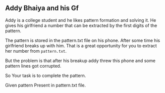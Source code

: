 ## Addy Bhaiya and his Gf

Addy is a college student and he likes pattern formation and solving it. He gives his girlfriend a number that can be extracted by the first digits of the pattern. 

The pattern is stored in the pattern.txt file on his phone. After some time his girlfriend breaks up with him. That is a great opportunity for you to extract her number from `pattern.txt`. 

But the problem is that after his breakup addy threw this phone and some pattern lines got corrupted.

So Your task is to complete the pattern.

Given pattern Present in pattern.txt file.